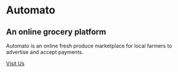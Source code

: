 # Automato

## An online grocery platform

Automato is an online fresh produce marketplace for local farmers to advertise and accept payments. 

[Visit Us](http://foodio.000webhostapp.com)

